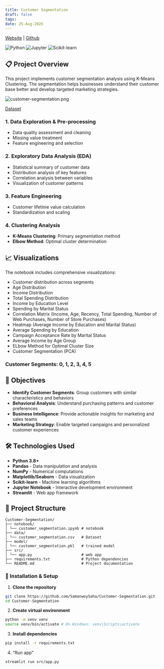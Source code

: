 ```yaml
---
title: Customer Segmentation
draft: false
tags:
date: 25-Aug-2025
---
```



[Website](https://customer-segmentation-app1.streamlit.app/) | [Github](https://github.com/SamanwoySaha/Customer-Segmentation/) 

![Python](https://img.shields.io/badge/Python-3.8+-blue.svg)  ![Jupyter](https://img.shields.io/badge/Jupyter-Notebook-orange.svg)  ![Scikit-learn](https://img.shields.io/badge/Scikit--learn-Machine%20Learning-green.svg)  
## 📋 Project Overview
  
This project implements customer segmentation analysis using K-Means Clustering. The segmentation helps businesses understand their customer base better and develop targeted marketing strategies.

![customer-segmentation.png](https://i.postimg.cc/Wzfn5zxJ/customer-segmentation.png)

[Dataset](https://www.kaggle.com/datasets/vishakhdapat/customer-segmentation-clustering)

### 1. **Data Exploration & Pre-processing**
- Data quality assessment and cleaning
- Missing value treatment
- Feature engineering and selection
### 2. **Exploratory Data Analysis (EDA)**
- Statistical summary of customer data
- Distribution analysis of key features
- Correlation analysis between variables
- Visualization of customer patterns
### 3. **Feature Engineering**
- Customer lifetime value calculation
- Standardization and scaling  
### 4. **Clustering Analysis**
- **K-Means Clustering**: Primary segmentation method
- **Elbow Method**: Optimal cluster determination
## 📈 Visualizations
The notebook includes comprehensive visualizations:
- Customer distribution across segments
- Age Distribution
- Income Distribution
- Total Spending Distribution
- Income by Education Level
- Spending by Marital Status
- Correlation Matrix (Income, Age, Recency, Total Spending, Number of Web Purchases, Number of Store Purchases)
- Heatmap (Average Income by Education and Marital Status)
- Average Spending by Education
- Campaign Acceptance Rate by Marital Status
- Average Income by Age Group
- ELbow Method for Optimal Cluster Size
- Customer Segmentation (PCA)
### Customer Segments: 0, 1, 2, 3, 4, 5

## 🎯 Objectives
- **Identify Customer Segments**: Group customers with similar characteristics and behaviors
- **Behavioral Analysis**: Understand purchasing patterns and customer preferences
- **Business Intelligence**: Provide actionable insights for marketing and sales teams
- **Marketing Strategy**: Enable targeted campaigns and personalized customer experiences
## 🛠️ Technologies Used
- **Python 3.8+**
- **Pandas** - Data manipulation and analysis
- **NumPy** - Numerical computations
- **Matplotlib/Seaborn** - Data visualization
- **Scikit-learn** - Machine learning algorithms
- **Jupyter Notebook** - Interactive development environment
- **Streamlit** - Web app framework
## 📁 Project Structure
```
Customer-Segmentation/
├── notebook/
│ └── customer_segmentation.ipynb # notebook
├── data/
│ └── customer_segmentation.csv   # Dataset
├── model/
│ └── customer_segmentation.pkl   # trained model
├── src/
│ └── app.py                      # web app
├── requirements.txt              # Python dependencies
└── README.md                     # Project documentation
```

### 🔧 Installation & Setup

1. **Clone the repository**
```bash
git clone https://github.com/SamanwoySaha/Customer-Segmentation.git
cd Customer-Segmentation
```
2. **Create virtual environment**
```bash
python -m venv venv
source venv/bin/activate # On Windows: venv\Scripts\activate
```
3. **Install dependencies**
```bash
pip install -r requirements.txt
```
4. "Run app"
```bash
streamlit run src/app.py
```



